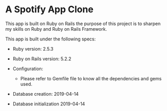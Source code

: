 # A Spotify App Clone

This app is built on Ruby on Rails the purpose of this project is to sharpen my skills on Ruby and Ruby on Rails Framework.

This app is built under the following specs:

* Ruby version: 2.5.3
* Ruby on Rails version: 5.2.2

* Configuration:
  - Please refer to Gemfile file to know all the dependencies and gems used.

* Database creation: 2019-04-14

* Database initialization 2019-04-14

